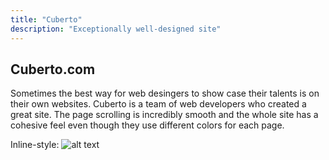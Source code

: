 ```yaml
---
title: "Cuberto"
description: "Exceptionally well-designed site"
---
```


## Cuberto.com


Sometimes the best way for web desingers to show case their talents is on their own websites. Cuberto is a team of web developers who created a great site. The page scrolling is incredibly smooth and the whole site has a cohesive feel even though they use different colors for each page.

Inline-style: 
![alt text](https://cdn.dribbble.com/users/4859/screenshots/2794185/cuberto.gif "Cuberto Screenshot")
